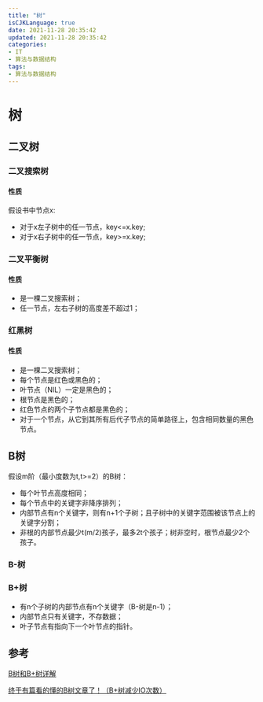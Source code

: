 ```yaml
---
title: "树"
isCJKLanguage: true
date: 2021-11-28 20:35:42
updated: 2021-11-28 20:35:42
categories: 
- IT
- 算法与数据结构
tags: 
- 算法与数据结构
---
```


# 树

## 二叉树

### 二叉搜索树

#### 性质

假设书中节点x:

* 对于x左子树中的任一节点，key<=x.key;
* 对于x右子树中的任一节点，key>=x.key;

### 二叉平衡树

#### 性质

* 是一棵二叉搜索树；
* 任一节点，左右子树的高度差不超过1；

### 红黑树

#### 性质

* 是一棵二叉搜索树；
* 每个节点是红色或黑色的；
* 叶节点（NIL）一定是黑色的；
* 根节点是黑色的；
* 红色节点的两个子节点都是黑色的；
* 对于一个节点，从它到其所有后代子节点的简单路径上，包含相同数量的黑色节点。 

## B树

假设m阶（最小度数为t,t>=2）的B树：

* 每个叶节点高度相同；
* 每个节点中的关键字非降序排列；
* 内部节点有n个关键字，则有n+1个子树；且子树中的关键字范围被该节点上的关键字分割；
* 非根的内部节点最少t(m/2)孩子，最多2t个孩子；树非空时，根节点最少2个孩子。

### B-树

### B+树

* 有n个子树的内部节点有n个关键字（B-树是n-1）；
* 内部节点只有关键字，不存数据；
* 叶子节点有指向下一个叶节点的指针。

## 参考

[B树和B+树详解](https://github.com/wardseptember/notes/blob/master/docs/B%E6%A0%91%E5%92%8CB%2B%E6%A0%91%E8%AF%A6%E8%A7%A3.md)

[终于有篇看的懂的B树文章了！（B+树减少IO次数）](https://database.51cto.com/art/201911/605881.htm)